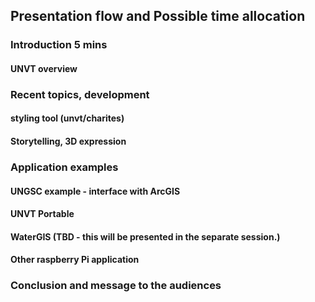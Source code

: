 ## Presentation flow and Possible time allocation

### Introduction 5 mins
#### UNVT overview

### Recent topics, development
#### styling tool (unvt/charites) 
#### Storytelling, 3D expression 

### Application examples
#### UNGSC example - interface with ArcGIS
#### UNVT Portable
#### WaterGIS (TBD - this will be presented in the separate session.)
#### Other raspberry Pi application

### Conclusion and message to the audiences



